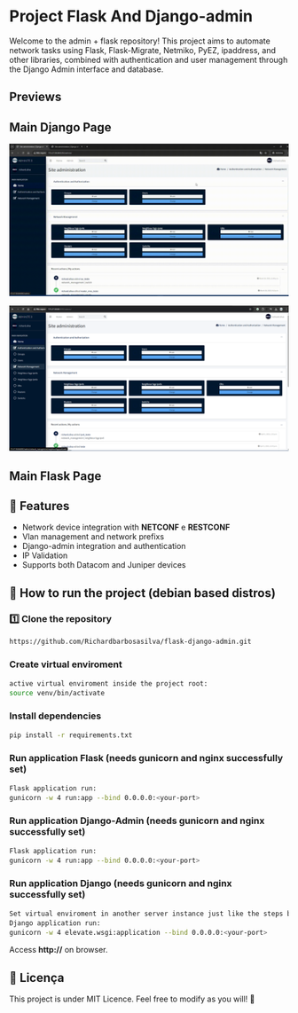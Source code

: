 # Project Flask And Django-admin

Welcome to the admin + flask repository! This project aims to automate network tasks using Flask, Flask-Migrate, Netmiko, PyEZ, ipaddress, and other libraries, combined with authentication and user management through the Django Admin interface and database.

## Previews

## Main Django Page
![alt text](https://github.com/Richardbarbosasilva/flask-django-admin/blob/main/Previews/preview3.gif)

![alt text](https://github.com/Richardbarbosasilva/flask-django-admin/blob/main/Previews/django-admin1.png)

## Main Flask Page















## 📌 Features

- Network device integration with **NETCONF** e **RESTCONF**
- Vlan management and network prefixs
- Django-admin integration and authentication
- IP Validation
- Supports both Datacom and Juniper devices

## 🚀 How to run the project (debian based distros)

### 1️⃣ Clone the repository
```bash
https://github.com/Richardbarbosasilva/flask-django-admin.git
```

### Create virtual enviroment
```bash
active virtual enviroment inside the project root:
source venv/bin/activate

```

### Install dependencies
```bash
pip install -r requirements.txt
```

### Run application Flask (needs gunicorn and nginx successfully set)
```bash
Flask application run:
gunicorn -w 4 run:app --bind 0.0.0.0:<your-port>
```

### Run application Django-Admin (needs gunicorn and nginx successfully set)
```bash
Flask application run:
gunicorn -w 4 run:app --bind 0.0.0.0:<your-port>
```
### Run application Django (needs gunicorn and nginx successfully set)
```bash
Set virtual enviroment in another server instance just like the steps before
Django application run:
gunicorn -w 4 elevate.wsgi:application --bind 0.0.0.0:<your-port>
```

Access **http://<you-server-ip-address>** on browser.


## 📝 Licença
This project is under MIT Licence. Feel free to modify as you will! 🎉


